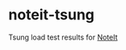 # noteit-tsung
Tsung load test results for <a href="https://github.com/scalableinternetservices/noteit">NoteIt</a>
